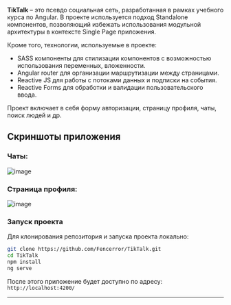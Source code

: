 **TikTalk** – это псевдо социальная сеть, разработанная в рамках учебного курса по Angular. 
В проекте используется подход Standalone компонентов, позволяющий избежать использования модульной архитектуры в контексте Single Page приложения.

Кроме того, технологии, используемые в проекте:
- SASS компоненты для стилизации компонентов с возможностью использования переменных, вложенности.
- Angular router для организации маршрутизации между страницами.
- Reactive JS для работы с потоками данных и подписки на события.
- Reactive Forms  для обработки и валидации пользовательского ввода.

Проект включает в себя форму авторизации, страницу профиля, чаты, поиск людей и др.

## Скриншоты приложения


### Чаты:
![image](https://github.com/user-attachments/assets/d1b7ca4a-d1ab-41fe-aff8-e6991c98deb4)

### Страница профиля:
![image](https://github.com/user-attachments/assets/9844cca1-2003-4c75-bab3-240bde31e208)


### Запуск проекта

Для клонирования репозитория и запуска проекта локально:

```bash
git clone https://github.com/Fencerror/TikTalk.git
cd TikTalk
npm install
ng serve
```

После этого приложение будет доступно по адресу: `http://localhost:4200/`

---
